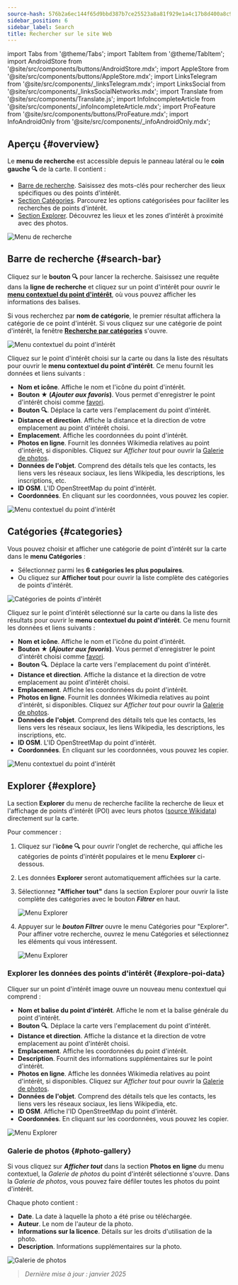 ```yaml
---
source-hash: 576b2a6ec144f65d9bbd387b7ce25523a8a81f929e1a4c17b8d400a8c97827dd
sidebar_position: 6
sidebar_label: Search
title: Rechercher sur le site Web
---
```

import Tabs from '@theme/Tabs';
import TabItem from '@theme/TabItem';
import AndroidStore from '@site/src/components/buttons/AndroidStore.mdx';
import AppleStore from '@site/src/components/buttons/AppleStore.mdx';
import LinksTelegram from '@site/src/components/_linksTelegram.mdx';
import LinksSocial from '@site/src/components/_linksSocialNetworks.mdx';
import Translate from '@site/src/components/Translate.js';
import InfoIncompleteArticle from '@site/src/components/_infoIncompleteArticle.mdx';
import ProFeature from '@site/src/components/buttons/ProFeature.mdx';
import InfoAndroidOnly from '@site/src/components/_infoAndroidOnly.mdx';


<InfoIncompleteArticle/>


## Aperçu {#overview}

Le **menu de recherche** est accessible depuis le panneau latéral ou le **coin gauche 🔍** de la carte. Il contient :

- [Barre de recherche](#search-bar). Saisissez des mots-clés pour rechercher des lieux spécifiques ou des points d'intérêt.
- [Section Catégories](#categories). Parcourez les options catégorisées pour faciliter les recherches de points d'intérêt.
- [Section Explorer](#explore). Découvrez les lieux et les zones d'intérêt à proximité avec des photos.

![Menu de recherche](@site/static/img/web/search.png)


## Barre de recherche {#search-bar}

Cliquez sur le **bouton 🔍** pour lancer la recherche. Saisissez une requête dans la **ligne de recherche** et cliquez sur un point d'intérêt pour ouvrir le [**menu contextuel du point d'intérêt**](#explore-poi-data), où vous pouvez afficher les informations des balises.

Si vous recherchez par **nom de catégorie**, le premier résultat affichera la catégorie de ce point d'intérêt. Si vous cliquez sur une catégorie de point d'intérêt, la fenêtre [**Recherche par catégories**](#categories) s'ouvre.

![Menu contextuel du point d'intérêt](@site/static/img/web/context_menu_poi.png)


Cliquez sur le point d'intérêt choisi sur la carte ou dans la liste des résultats pour ouvrir le **menu contextuel du point d'intérêt**. Ce menu fournit les données et liens suivants :

- **Nom et icône**. Affiche le nom et l'icône du point d'intérêt.
- **Bouton ★ (*Ajouter aux favoris*)**. Vous permet d'enregistrer le point d'intérêt choisi comme [favori](../web/web-userdata.mdx#add--edit-favorite).
- **Bouton 🔍**. Déplace la carte vers l'emplacement du point d'intérêt.
- **Distance et direction**. Affiche la distance et la direction de votre emplacement au point d'intérêt choisi.
- **Emplacement**. Affiche les coordonnées du point d'intérêt.
- **Photos en ligne**. Fournit les données Wikimedia relatives au point d'intérêt, si disponibles. Cliquez sur *Afficher tout* pour ouvrir la [Galerie de photos](#photo-gallery).
- **Données de l'objet**. Comprend des détails tels que les contacts, les liens vers les réseaux sociaux, les liens Wikipedia, les descriptions, les inscriptions, etc.
- **ID OSM**. L'ID OpenStreetMap du point d'intérêt.
- **Coordonnées**. En cliquant sur les coordonnées, vous pouvez les copier.

![Menu contextuel du point d'intérêt](@site/static/img/web/context_menu_poi_1.png)

## Catégories {#categories}

Vous pouvez choisir et afficher une catégorie de point d'intérêt sur la carte dans le **menu Catégories** :

- Sélectionnez parmi les **6 catégories les plus populaires**.
- Ou cliquez sur **Afficher tout** pour ouvrir la liste complète des catégories de points d'intérêt.

![Catégories de points d'intérêt](@site/static/img/web/categories_poi.png)

Cliquez sur le point d'intérêt sélectionné sur la carte ou dans la liste des résultats pour ouvrir le **menu contextuel du point d'intérêt**. Ce menu fournit les données et liens suivants :

- **Nom et icône**. Affiche le nom et l'icône du point d'intérêt.
- **Bouton ★ (*Ajouter aux favoris*)**. Vous permet d'enregistrer le point d'intérêt choisi comme [favori](../web/web-userdata.mdx#add--edit-favorite).
- **Bouton 🔍**. Déplace la carte vers l'emplacement du point d'intérêt.
- **Distance et direction**. Affiche la distance et la direction de votre emplacement au point d'intérêt choisi.
- **Emplacement**. Affiche les coordonnées du point d'intérêt.
- **Photos en ligne**. Fournit les données Wikimedia relatives au point d'intérêt, si disponibles. Cliquez sur *Afficher tout* pour ouvrir la [Galerie de photos](#photo-gallery).
- **Données de l'objet**. Comprend des détails tels que les contacts, les liens vers les réseaux sociaux, les liens Wikipedia, les descriptions, les inscriptions, etc.
- **ID OSM**. L'ID OpenStreetMap du point d'intérêt.
- **Coordonnées**. En cliquant sur les coordonnées, vous pouvez les copier.

![Menu contextuel du point d'intérêt](@site/static/img/web/categories_poi_1.png)


## Explorer {#explore}

La section **Explorer** du menu de recherche facilite la recherche de lieux et l'affichage de points d'intérêt (POI) avec leurs photos ([source Wikidata](https://www.wikidata.org/)) directement sur la carte.


Pour commencer :

1. Cliquez sur l'**icône 🔍** pour ouvrir l'onglet de recherche, qui affiche les catégories de points d'intérêt populaires et le menu **Explorer** ci-dessous.
2. Les données **Explorer** seront automatiquement affichées sur la carte.
3. Sélectionnez **"Afficher tout"** dans la section Explorer pour ouvrir la liste complète des catégories avec le bouton ***Filtrer*** en haut.

   ![Menu Explorer](@site/static/img/web/explore.png)

4. Appuyer sur le ***bouton Filtrer*** ouvre le menu Catégories pour "Explorer". Pour affiner votre recherche, ouvrez le menu Catégories et sélectionnez les éléments qui vous intéressent.

   ![Menu Explorer](@site/static/img/web/explore_cat.png)

### Explorer les données des points d'intérêt {#explore-poi-data}

Cliquer sur un point d'intérêt image ouvre un nouveau menu contextuel qui comprend :

- **Nom et balise du point d'intérêt**. Affiche le nom et la balise générale du point d'intérêt.
- **Bouton 🔍**. Déplace la carte vers l'emplacement du point d'intérêt.
- **Distance et direction**. Affiche la distance et la direction de votre emplacement au point d'intérêt choisi.
- **Emplacement**. Affiche les coordonnées du point d'intérêt.
- **Description**. Fournit des informations supplémentaires sur le point d'intérêt.
- **Photos en ligne**. Affiche les données Wikimedia relatives au point d'intérêt, si disponibles. Cliquez sur *Afficher tout* pour ouvrir la [Galerie de photos](#photo-gallery).
- **Données de l'objet**. Comprend des détails tels que les contacts, les liens vers les réseaux sociaux, les liens Wikipedia, etc.
- **ID OSM**. Affiche l'ID OpenStreetMap du point d'intérêt.
- **Coordonnées**. En cliquant sur les coordonnées, vous pouvez les copier.

![Menu Explorer](@site/static/img/web/poi_context.png)

### Galerie de photos {#photo-gallery}

Si vous cliquez sur ***Afficher tout*** dans la section **Photos en ligne** du menu contextuel, la *Galerie de photos* du point d'intérêt sélectionné s'ouvre.
Dans la *Galerie de photos*, vous pouvez faire défiler toutes les photos du point d'intérêt.

Chaque photo contient :

- **Date**. La date à laquelle la photo a été prise ou téléchargée.
- **Auteur**. Le nom de l'auteur de la photo.
- **Informations sur la licence**. Détails sur les droits d'utilisation de la photo.
- **Description**. Informations supplémentaires sur la photo.

![Galerie de photos](@site/static/img/web/poi_photo.png)


> *Dernière mise à jour : janvier 2025*
